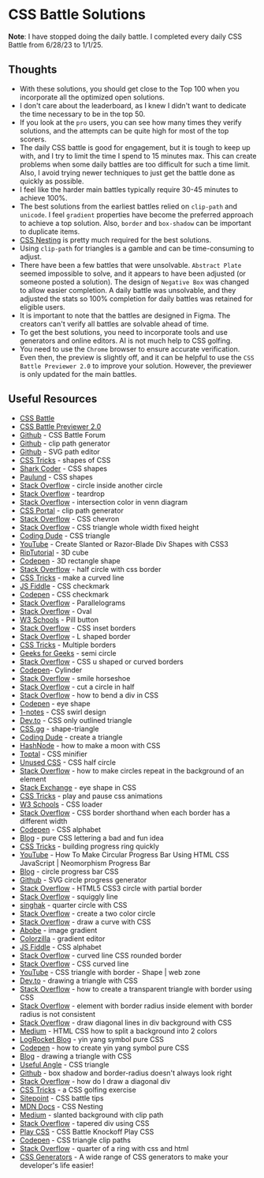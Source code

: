 # CSS Battle Solutions

**Note**: I have stopped doing the daily battle. I completed every daily CSS Battle from 6/28/23 to 1/1/25.

## Thoughts

- With these solutions, you should get close to the Top 100 when you incorporate all the optimized open solutions.
- I don't care about the leaderboard, as I knew I didn't want to dedicate the time necessary to be in the top 50.
- If you look at the `pro` users, you can see how many times they verify solutions, and the attempts can be quite high for most of the top scorers.
- The daily CSS battle is good for engagement, but it is tough to keep up with, and I try to limit the time I spend to 15 minutes max. This can create problems when some daily battles are too difficult for such a time limit. Also, I avoid trying newer techniques to just get the battle done as quickly as possible.
- I feel like the harder main battles typically require 30-45 minutes to achieve 100%.  
- The best solutions from the earliest battles relied on `clip-path` and `unicode`. I feel `gradient` properties have become the preferred approach to achieve a top solution. Also, `border` and `box-shadow` can be important to duplicate items.
- [CSS Nesting](https://developer.mozilla.org/en-US/docs/Web/CSS/CSS_nesting) is pretty much required for the best solutions.
- Using `clip-path` for triangles is a gamble and can be time-consuming to adjust.
- There have been a few battles that were unsolvable. `Abstract Plate` seemed impossible to solve, and it appears to have been adjusted (or someone posted a solution). The design of `Negative Box` was changed to allow easier completion.  A daily battle was unsolvable, and they adjusted the stats so 100% completion for daily battles was retained for eligible users.
- It is important to note that the battles are designed in Figma. The creators can't verify all battles are solvable ahead of time.
- To get the best solutions, you need to incorporate tools and use generators and online editors.  AI is not much help to CSS golfing.
- You need to use the `Chrome` browser to ensure accurate verification. Even then, the preview is slightly off, and it can be helpful to use the `CSS Battle Previewer 2.0` to improve your solution. However, the previewer is only updated for the main battles.

## Useful Resources

- [CSS Battle](https://www.cssbattle.dev)
- [CSS Battle Previewer 2.0](https://tc70f3.csb.app/)
- [Github](https://github.com/cssbattle/forum) - CSS Battle Forum
- [Github](https://malcolmkiano.github.io/clip-path-generator/) - clip path generator
- [Github](https://yqnn.github.io/svg-path-editor/) - SVG path editor
- [CSS Tricks](https://css-tricks.com/the-shapes-of-css/) - shapes of CSS
- [Shark Coder](https://sharkcoder.com/visual/shapes) - CSS shapes
- [Paulund](https://paulund.co.uk/how-to-create-different-shapes-in-css) - CSS shapes
- [Stack Overflow](https://stackoverflow.com/questions/22406661/how-to-make-one-circle-inside-of-another-using-css) - circle inside another circle
- [Stack Overflow](https://stackoverflow.com/questions/30711203/how-do-i-create-a-teardrop-in-html) - teardrop
- [Stack Overflow](https://stackoverflow.com/questions/56864210/how-to-change-intersection-color-in-venn-diagram) - intersection color in venn diagram
- [CSS Portal](https://www.cssportal.com/css-clip-path-generator/) - clip path generator
- [Stack Overflow](https://stackoverflow.com/questions/15938933/creating-a-chevron-in-css) - CSS chevron
- [Stack Overflow](https://stackoverflow.com/questions/42877961/a-triangle-in-css-that-takes-the-whole-width-with-a-fixed-height) - CSS triangle whole width fixed height
- [Coding Dude](http://www.coding-dude.com/wp/css/create-a-triangle/) - CSS triangle
- [YouTube](https://www.youtube.com/watch?v=6QGOhCZLdhs) - Create Slanted or Razor-Blade Div Shapes with CSS3
- [RipTutorial](https://riptutorial.com/css/example/8071/3d-cube) - 3D cube
- [Codepen](https://codepen.io/ooo/pen/QomVgY) - 3D rectangle shape
- [Stack Overflow](https://stackoverflow.com/questions/22415651/half-circle-with-css-border-outline-only) - half circle with css border
- [CSS Tricks](https://css-tricks.com/forums/topic/how-to-make-curve-line/) - make a curved line
- [JS Fiddle](http://jsfiddle.net/awayF/490/) - CSS checkmark
- [Codepen](https://codepen.io/gliesche/pen/ZQyPeV) - CSS checkmark
- [Stack Overflow](https://stackoverflow.com/questions/40386130/how-to-create-parallelograms-divs) - Parallelograms
- [Stack Overflow](https://stackoverflow.com/questions/26961221/how-to-make-an-oval-in-css) - Oval
- [W3 Schools](https://www.w3schools.com/howto/howto_css_pill_button.asp) - Pill button
- [Stack Overflow](https://stackoverflow.com/questions/8452739/css-inset-borders) - CSS inset borders
- [Stack Overflow](https://stackoverflow.com/questions/10922387/create-an-l-shaped-border-using-html-and-css-is-it-possible) - L shaped border
- [CSS Tricks](https://css-tricks.com/snippets/css/multiple-borders/) - Multiple borders
- [Geeks for Geeks](https://www.geeksforgeeks.org/how-to-draw-a-semi-circle-using-html-and-css/) - semi circle
- [Stack Overflow](https://stackoverflow.com/questions/25939372/css-u-shaped-or-curved-borders) - CSS u shaped or curved borders
- [Codepen](https://codepen.io/seheekim/pen/BKYGZp)- Cylinder
- [Stack Overflow](https://stackoverflow.com/questions/40752681/making-a-smile-horseshoe-half-circle-with-rounded-edges-in-css) - smile horseshoe
- [Stack Overflow](https://stackoverflow.com/questions/52712506/cut-a-circle-into-half) - cut a circle in half
- [Stack Overflow](https://stackoverflow.com/questions/44920224/how-to-bend-a-div-in-css) - how to bend a div in CSS
- [Codepen](https://codepen.io/samc36/pen/KNEOpG) - eye shape
- [1-notes](https://1-notes.com/css-shape-swirl-design/) - CSS swirl design
- [Dev.to](https://dev.to/astrit/css-only-outlined-triangle-1k8j) - CSS only outlined triangle
- [CSS.gg](https://css.gg/shape-triangle) - shape-triangle
- [Coding Dude](https://www.coding-dude.com/wp/css/create-a-triangle/) - create a triangle
- [HashNode](https://nazanin-ashrafi.hashnode.dev/how-to-make-a-moon-with-css) - how to make a moon with CSS
- [Toptal](https://www.toptal.com/developers/cssminifier) - CSS minifier
- [Unused CSS](https://unused-css.com/blog/css-half-circle/) - CSS half circle
- [Stack Overflow](https://stackoverflow.com/questions/39339196/how-to-make-circles-repeat-in-the-background-of-an-element-in-full-css) - how to make circles repeat in the background of an element
- [Stack Exchange](https://codegolf.stackexchange.com/questions/259254/is-there-any-less-code-way-to-make-a-leaf-eye-shape-in-css) - eye shape in CSS
- [CSS Tricks](https://css-tricks.com/how-to-play-and-pause-css-animations-with-css-custom-properties) - play and pause css animations
- [W3 Schools](https://www.w3schools.com/howto/howto_css_loader.asp) - CSS loader
- [Stack Overflow](https://stackoverflow.com/questions/37437141/css-border-shorthand-when-each-border-has-a-different-width) - CSS border shorthand when each border has a different width
- [Codepen](https://codepen.io/rhgksrua/pen/GgbLKM) - CSS alphabet
- [Blog](https://kennethormandy.com/journal/pure-css-lettering-a-bad-and-fun-idea) - pure CSS lettering a bad and fun idea
- [CSS Tricks](https://css-tricks.com/building-progress-ring-quickly) - building progress ring quickly
- [YouTube](https://www.youtube.com/watch?v=mSfsGTIQlxg) - How To Make Circular Progress Bar Using HTML CSS JavaScript | Neomorphism Progress Bar
- [Blog](https://nikitahl.com/circle-progress-bar-css) - circle progress bar CSS
- [Github](https://nikitahl.github.io/svg-circle-progress-generator) - SVG circle progress generator
- [Stack Overflow](https://stackoverflow.com/questions/13059190/html5-css3-circle-with-partial-border) - HTML5 CSS3 circle with partial border
- [Stack Overflow](https://stackoverflow.com/questions/17285514/is-it-possible-to-make-a-squiggly-line) - squiggly line
- [singhak](https://singhak.in/draw-half-and-quarter-circle-with-css/#3_Quarter-Circle_with_CSS) - quarter circle with CSS
- [Stack Overflow](https://stackoverflow.com/questions/50598433/create-a-two-color-circle) - create a two color circle
- [Stack Overflow](https://stackoverflow.com/questions/20803489/draw-a-curve-with-css) - draw a curve with CSS
- [Abobe](https://color.adobe.com/create/image-gradient) - image gradient
- [Colorzilla](https://www.colorzilla.com/gradient-editor/) - gradient editor
- [JS Fiddle](https://jsfiddle.net/joshnh/bKfKm/) - CSS alphabet
- [Stack Overflow](https://stackoverflow.com/questions/41265044/curved-line-css-rounded-border) - curved line CSS rounded border
- [Stack Overflow](https://stackoverflow.com/questions/30044372/how-can-i-make-css-curved-line) - CSS curved line
- [YouTube](https://www.youtube.com/watch?v=wEP1mUuLODQ) - CSS triangle with border - Shape | web zone
- [Dev.to](https://dev.to/alvaromontoro/drawing-a-triangle-with-css-5g31) - drawing a triangle with CSS
- [Stack Overflow](https://stackoverflow.com/questions/16231184/how-to-create-a-transparent-triangle-with-border-using-css) - how to create a transparent triangle with border using CSS
- [Stack Overflow](https://stackoverflow.com/questions/62759278/element-with-border-radius-inside-element-with-border-radius-is-not-consistent) - element with border radius inside element with border radius is not consistent
- [Stack Overflow](https://stackoverflow.com/questions/18012420/draw-diagonal-lines-in-div-background-with-css) - draw diagonal lines in div background with CSS
- [Medium](https://medium.com/@miguelznunez/html-css-how-to-split-a-background-into-2-colors-1cdc394deb3d) - HTML CSS how to split a background into 2 colors
- [LogRocket Blog](https://blog.logrocket.com/how-to-create-yin-yang-symbol-pure-css) - yin yang symbol pure CSS
- [Codepen](https://codepen.io/AdamSSenniN/pen/xZpaow) - how to create yin yang symbol pure CSS
- [Blog](https://alvaromontoro.com/blog/67970/drawing-a-triangle-with-css) - drawing a triangle with CSS
- [Useful Angle](https://usefulangle.com/post/333/css-triangle) - CSS triangle
- [Github](https://github.com/w3c/csswg-drafts/issues/7103) - box shadow and border-radius doesn't always look right
- [Stack Overflow](https://stackoverflow.com/questions/22352311/how-do-i-draw-a-diagonal-div) - how do I draw a diagonal div
- [CSS Tricks](https://css-tricks.com/a-css-golfing-exercise/) - a CSS golfing exercise
- [Sitepoint](https://www.sitepoint.com/code-challenge-2-4-tips-for-higher-scores-in-cssbattle-dev/) - CSS battle tips
- [MDN Docs](https://developer.mozilla.org/en-US/docs/Web/CSS/CSS_nesting) - CSS Nesting
- [Medium](https://kswanie21.medium.com/slanted-background-with-clip-path-css-property-584b5564a533) - slanted background with clip path
- [Stack Overflow](https://stackoverflow.com/questions/18496383/tapered-div-using-css) - tapered div using CSS
- [Play CSS](https://playcss.app/) - CSS Battle Knockoff Play CSS
- [Codepen](https://codepen.io/adamlaki/pen/JxJwwB/) - CSS triangle clip paths
- [Stack Overflow](https://stackoverflow.com/questions/16263358/quarter-of-a-ring-with-css-and-html) - quarter of a ring with css and html
- [CSS Generators](https://css-generators.com/) - A wide range of CSS generators to make your developer's life easier!
